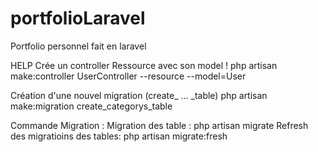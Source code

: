 # portfolioLaravel
Portfolio personnel fait en laravel


HELP 
Crée un controller Ressource avec son model !
php artisan make:controller UserController --resource --model=User


Création d'une nouvel migration (create_ ... _table)
php artisan make:migration create_categorys_table 

Commande Migration : 
Migration des table : 
php artisan migrate
Refresh des migratioins des tables: 
php artisan migrate:fresh